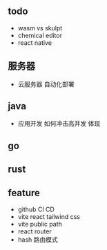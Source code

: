 ## todo
- wasm vs skulpt
- chemical editor
- react native

## 服务器
- 云服务器 自动化部署

## java
- 应用开发  如何冲击高并发 体现

## go

## rust


## feature
- github CI CD
- vite react tailwind css
- vite public path
- react router
- hash 路由模式
